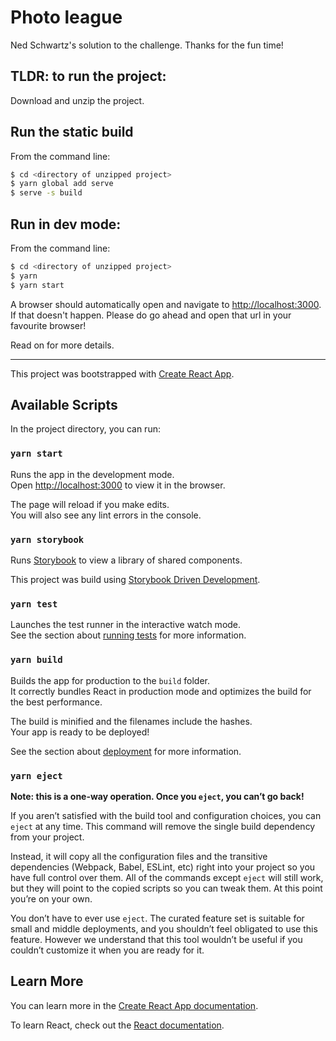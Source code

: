 # Photo league

Ned Schwartz's solution to the challenge. Thanks for the fun time!

## TLDR: to run the project:

Download and unzip the project. 

## Run the static build

From the command line: 

```sh
$ cd <directory of unzipped project>
$ yarn global add serve
$ serve -s build
```

## Run in dev mode:

From the command line: 

```sh
$ cd <directory of unzipped project>
$ yarn
$ yarn start
```

A browser should automatically open and navigate to [http://localhost:3000](http://localhost:3000). If that doesn't happen. Please do go ahead and open that url in your favourite browser!

Read on for more details.

---

This project was bootstrapped with [Create React App](https://github.com/facebook/create-react-app).

## Available Scripts

In the project directory, you can run:

### `yarn start`

Runs the app in the development mode.<br>
Open [http://localhost:3000](http://localhost:3000) to view it in the browser.

The page will reload if you make edits.<br>
You will also see any lint errors in the console.

### `yarn storybook`

Runs [Storybook](https://storybook.js.org) to view a library of shared components.

This project was build using [Storybook Driven Development](https://medium.com/nulogy/storybook-driven-development-a3c517276c07).

### `yarn test`

Launches the test runner in the interactive watch mode.<br>
See the section about [running tests](https://facebook.github.io/create-react-app/docs/running-tests) for more information.

### `yarn build`

Builds the app for production to the `build` folder.<br>
It correctly bundles React in production mode and optimizes the build for the best performance.

The build is minified and the filenames include the hashes.<br>
Your app is ready to be deployed!

See the section about [deployment](https://facebook.github.io/create-react-app/docs/deployment) for more information.

### `yarn eject`

**Note: this is a one-way operation. Once you `eject`, you can’t go back!**

If you aren’t satisfied with the build tool and configuration choices, you can `eject` at any time. This command will remove the single build dependency from your project.

Instead, it will copy all the configuration files and the transitive dependencies (Webpack, Babel, ESLint, etc) right into your project so you have full control over them. All of the commands except `eject` will still work, but they will point to the copied scripts so you can tweak them. At this point you’re on your own.

You don’t have to ever use `eject`. The curated feature set is suitable for small and middle deployments, and you shouldn’t feel obligated to use this feature. However we understand that this tool wouldn’t be useful if you couldn’t customize it when you are ready for it.

## Learn More

You can learn more in the [Create React App documentation](https://facebook.github.io/create-react-app/docs/getting-started).

To learn React, check out the [React documentation](https://reactjs.org/).
